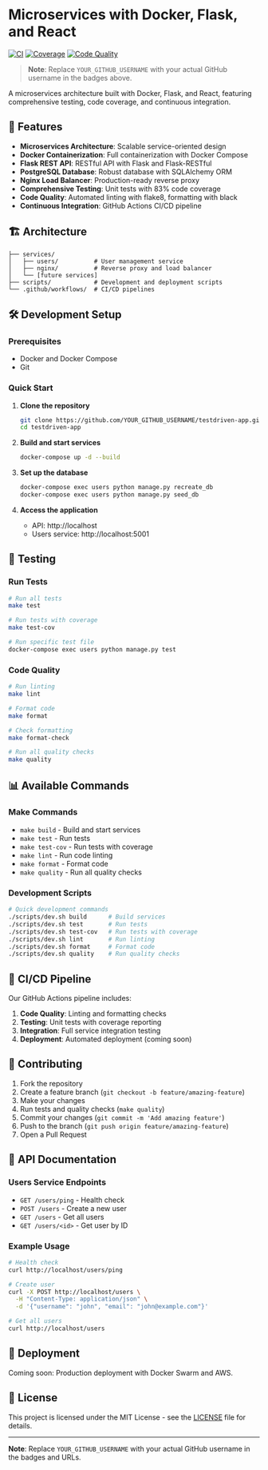 # Microservices with Docker, Flask, and React

[![CI](https://github.com/YOUR_GITHUB_USERNAME/testdriven-app/actions/workflows/ci.yml/badge.svg)](https://github.com/YOUR_GITHUB_USERNAME/testdriven-app/actions/workflows/ci.yml)
[![Coverage](https://img.shields.io/badge/coverage-83%25-brightgreen.svg)](https://github.com/YOUR_GITHUB_USERNAME/testdriven-app)
[![Code Quality](https://img.shields.io/badge/code%20quality-A-brightgreen.svg)](https://github.com/YOUR_GITHUB_USERNAME/testdriven-app)

> **Note**: Replace `YOUR_GITHUB_USERNAME` with your actual GitHub username in the badges above.

A microservices architecture built with Docker, Flask, and React, featuring comprehensive testing, code coverage, and continuous integration.

## 🚀 Features

- **Microservices Architecture**: Scalable service-oriented design
- **Docker Containerization**: Full containerization with Docker Compose
- **Flask REST API**: RESTful API with Flask and Flask-RESTful
- **PostgreSQL Database**: Robust database with SQLAlchemy ORM
- **Nginx Load Balancer**: Production-ready reverse proxy
- **Comprehensive Testing**: Unit tests with 83% code coverage
- **Code Quality**: Automated linting with flake8, formatting with black
- **Continuous Integration**: GitHub Actions CI/CD pipeline

## 🏗️ Architecture

```
├── services/
│   ├── users/          # User management service
│   ├── nginx/          # Reverse proxy and load balancer
│   └── [future services]
├── scripts/            # Development and deployment scripts
└── .github/workflows/  # CI/CD pipelines
```

## 🛠️ Development Setup

### Prerequisites

- Docker and Docker Compose
- Git

### Quick Start

1. **Clone the repository**
   ```bash
   git clone https://github.com/YOUR_GITHUB_USERNAME/testdriven-app.git
   cd testdriven-app
   ```

2. **Build and start services**
   ```bash
   docker-compose up -d --build
   ```

3. **Set up the database**
   ```bash
   docker-compose exec users python manage.py recreate_db
   docker-compose exec users python manage.py seed_db
   ```

4. **Access the application**
   - API: http://localhost
   - Users service: http://localhost:5001

## 🧪 Testing

### Run Tests
```bash
# Run all tests
make test

# Run tests with coverage
make test-cov

# Run specific test file
docker-compose exec users python manage.py test
```

### Code Quality
```bash
# Run linting
make lint

# Format code
make format

# Check formatting
make format-check

# Run all quality checks
make quality
```

## 📊 Available Commands

### Make Commands
- `make build` - Build and start services
- `make test` - Run tests
- `make test-cov` - Run tests with coverage
- `make lint` - Run code linting
- `make format` - Format code
- `make quality` - Run all quality checks

### Development Scripts
```bash
# Quick development commands
./scripts/dev.sh build      # Build services
./scripts/dev.sh test       # Run tests
./scripts/dev.sh test-cov   # Run tests with coverage
./scripts/dev.sh lint       # Run linting
./scripts/dev.sh format     # Format code
./scripts/dev.sh quality    # Run quality checks
```

## 🔄 CI/CD Pipeline

Our GitHub Actions pipeline includes:

1. **Code Quality**: Linting and formatting checks
2. **Testing**: Unit tests with coverage reporting
3. **Integration**: Full service integration testing
4. **Deployment**: Automated deployment (coming soon)

## 🤝 Contributing

1. Fork the repository
2. Create a feature branch (`git checkout -b feature/amazing-feature`)
3. Make your changes
4. Run tests and quality checks (`make quality`)
5. Commit your changes (`git commit -m 'Add amazing feature'`)
6. Push to the branch (`git push origin feature/amazing-feature`)
7. Open a Pull Request

## 📝 API Documentation

### Users Service Endpoints

- `GET /users/ping` - Health check
- `POST /users` - Create a new user
- `GET /users` - Get all users
- `GET /users/<id>` - Get user by ID

### Example Usage

```bash
# Health check
curl http://localhost/users/ping

# Create user
curl -X POST http://localhost/users \
  -H "Content-Type: application/json" \
  -d '{"username": "john", "email": "john@example.com"}'

# Get all users
curl http://localhost/users
```

## 🚀 Deployment

Coming soon: Production deployment with Docker Swarm and AWS.

## 📄 License

This project is licensed under the MIT License - see the [LICENSE](LICENSE) file for details.

---

**Note**: Replace `YOUR_GITHUB_USERNAME` with your actual GitHub username in the badges and URLs.

